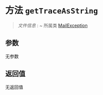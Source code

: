 # 方法 `getTraceAsString`

> *文件信息* : ~
> 所属类 [MailException](../MailException.md)




## 参数


无参数


## 返回值

无返回值
